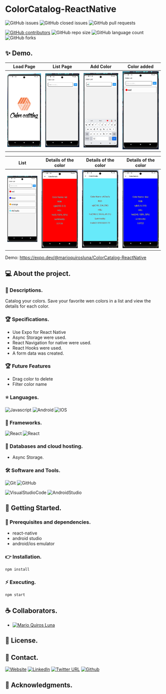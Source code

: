 # ColorCatalog-ReactNative

![GitHub issues](https://img.shields.io/github/issues/MarioQuirosLuna/ColorCatalog-ReactNative)
![GitHub closed issues](https://img.shields.io/github/issues-closed/MarioQuirosLuna/ColorCatalog-ReactNative)
![GitHub pull requests](https://img.shields.io/github/issues-pr/MarioQuirosLuna/ColorCatalog-ReactNative)

[![GitHub contributors](https://img.shields.io/github/contributors/MarioQuirosLuna/ColorCatalog-ReactNative.svg?color=blue)](https://github.com/MarioQuirosLuna/ColorCatalog-ReactNative/network)
![GitHub repo size](https://img.shields.io/github/repo-size/MarioQuirosLuna/ColorCatalog-ReactNative)
![GitHub language count](https://img.shields.io/github/languages/count/MarioQuirosLuna/ColorCatalog-ReactNative)
![GitHub forks](https://img.shields.io/github/forks/MarioQuirosLuna/ColorCatalog-ReactNative)

## ✨ Demo.
|Load Page|List Page|Add Color|Color added|
|--|--|--|--|
|![Img preview](https://raw.githubusercontent.com/MarioQuirosLuna/ColorCatalog-ReactNative/master/Demo/1.PNG)|![Img preview](https://raw.githubusercontent.com/MarioQuirosLuna/ColorCatalog-ReactNative/master/Demo/2.PNG)|![Img preview](https://raw.githubusercontent.com/MarioQuirosLuna/ColorCatalog-ReactNative/master/Demo/3.PNG)|![Img preview](https://raw.githubusercontent.com/MarioQuirosLuna/ColorCatalog-ReactNative/master/Demo/4.PNG)|

|List|Details of the color|Details of the color|Details of the color|
|--|--|--|--|
|![Img preview](https://raw.githubusercontent.com/MarioQuirosLuna/ColorCatalog-ReactNative/master/Demo/5.PNG)|![Img preview](https://raw.githubusercontent.com/MarioQuirosLuna/ColorCatalog-ReactNative/master/Demo/6.PNG)|![Img preview](https://raw.githubusercontent.com/MarioQuirosLuna/ColorCatalog-ReactNative/master/Demo/7.PNG)|![Img preview](https://raw.githubusercontent.com/MarioQuirosLuna/ColorCatalog-ReactNative/master/Demo/8.PNG)|

Demo: https://expo.dev/@marioquirosluna/ColorCatalog-ReactNative

## 💻 About the project.

   ### 📜 Descriptions.
   
   Catalog your colors. Save your favorite wen colors in a list and view the details for each color.
   
   ### 🏆 Specifications.
   
   - Use Expo for React Native
   - Async Storage were used.
   - React Navigation for native were used.
   - React Hooks were used.
   - A form data was created.

   ### 🏆 Future Features
   
   - Drag color to delete
   - Filter color name

   ### ⭐ Languages.
   
  ![Javascript](https://custom-icon-badges.herokuapp.com/badge/-JavaScript-%23F7DF1E?style=flat&logo=javascript&logoColor=white&labelColor=111)
  ![Android](https://custom-icon-badges.herokuapp.com/badge/-Android-%233DDC84?style=flat&logo=Android&logoColor=white&labelColor=111)
  ![IOS](https://custom-icon-badges.herokuapp.com/badge/-IOS-%23007aff?style=flat&logo=IOS&logoColor=white&labelColor=111)

   ### 🎨 Frameworks.
   
  ![React](https://custom-icon-badges.herokuapp.com/badge/-React-%2361DAFB?style=flat&logo=react&logoColor=white&labelColor=111)
  ![React](https://custom-icon-badges.herokuapp.com/badge/-ReactNative-%2361DAFB?style=flat&logo=react&logoColor=white&labelColor=111)
   
   ### 💾 Databases and cloud hosting.
  
   - Async Storage.
  
   ### 🛠️ Software and Tools.
   
  ![Git](https://custom-icon-badges.herokuapp.com/badge/-Git-%23F05032?style=flat&logo=git&logoColor=white&labelColor=111)
  ![GitHub](https://custom-icon-badges.herokuapp.com/badge/-GitHub-%23181717?style=flat&logo=github&logoColor=white&labelColor=111)

  ![VisualStudioCode](https://custom-icon-badges.herokuapp.com/badge/-VisualStudioCode-%23007ACC?style=flat&logo=VisualStudioCode&logoColor=white&labelColor=111)
  ![AndroidStudio](https://custom-icon-badges.herokuapp.com/badge/-AndroidStudio-%233DDC84?style=flat&logo=AndroidStudio&logoColor=white&labelColor=111)

## 🚀 Getting Started.

   ### 📌 Prerequisites and dependencies.
   
   - react-native
   - android studio
   - android/ios emulator

   ### 👉 Installation.
   
   ```
   npm install
   ```

   ### ⚡ Executing.
   
   ```
   npm start
   ```

## ☕ Collaborators.

* [![Mario Quiros Luna](https://custom-icon-badges.herokuapp.com/badge/-Mario%20Quirós%20Luna-%23181717?style=flat&logo=github&logoColor=white&labelColor=111)](https://github.com/MarioQuirosLuna)

## 📝 License.

## 💬 Contact.

[![Website](https://img.shields.io/website?label=Portfolio&up_color=%231E0A46&up_message=Mario%20Quiros%20Luna%20Dev&url=https%3A%2F%2Fmarioql-dev.vercel.app%2F)](https://marioql-dev.vercel.app/)
[![LinkedIn](https://custom-icon-badges.herokuapp.com/badge/-LinkedIn%20Mario%20Quirós%20Luna-%230A66C2?style=flat&logo=LinkedIn&logoColor=white&labelColor=111)](https://www.linkedin.com/in/mario-quir%C3%B3s-luna-dev-b99050206/)
[![Twitter URL](https://img.shields.io/twitter/url?label=Twitter%20%40MarioQuirosL&style=social&url=https%3A%2F%2Ftwitter.com%2FMarioQuirosL)](https://twitter.com/MarioQuirosL)
[![Github](https://img.shields.io/github/followers/MarioQuirosLuna?label=Github&style=social)](https://github.com/MarioQuirosLuna)

## 💜 Acknowledgments.
